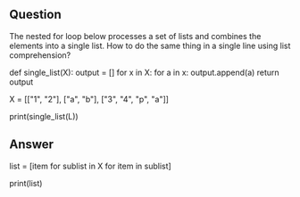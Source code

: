 ## Question

The nested for loop below processes a set of lists and combines the elements into a single list. How to do the same thing in a single line using list comprehension?

def single_list(X):
    output = []
    for x in X:
        for a in x:
            output.append(a)
    return output

X = [["1", "2"], ["a", "b"], ["3", "4", "p", "a"]]

print(single_list(L))

## Answer

list = [item for sublist in X for item in sublist]

print(list)
